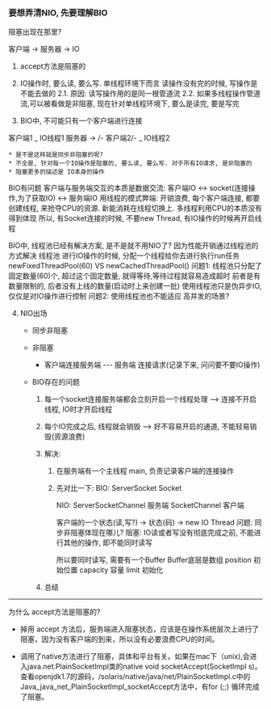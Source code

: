 ### 要想弄清NIO, 先要理解BIO

阻塞出现在那里?

客户端 -> 服务器 -> IO

1. accept方法是阻塞的

2. IO操作时, 要么读, 要么写. 单线程环境下而言   读操作没有完的时候, 写操作是不能去做的
    2.1. 原因: 读写操作用的是同一根管道流
    2.2. 如果多线程操作管道流,可以被看做是非阻塞, 现在针对单线程环境下, 要么是读完, 要是写完

3. BIO中, 不可能只有一个客户端进行连接

客户端1 \_             IO线程1
          服务器 -> /-
客户端2/-           \_ IO线程2

    * 是不是这样就是同步非阻塞的呢?
    * 不全是, 针对每一个IO操作是阻塞的, 要么读, 要么写. 对于所有IO请求, 是非阻塞的
    * 阻塞更多的描述是 IO本身的操作

BIO有问题
    客户端与服务端交互的本质是数据交流:  客户端IO  <->  socket(连接操作,为了获取IO)  <->  服务端IO
    用线程的模式弊端: 开销浪费, 每个客户端连接, 都要创建线程, 来抢夺CPU的资源. 新能消耗在线程切换上. 多线程利用CPU的本质没有得到体现
    所以, 有Socket连接的时候, 不要new Thread, 有IO操作的时候再开启线程

BIO中, 线程池已经有解决方案, 是不是就不用NIO了? 因为性能开销通过线程池的方式解决
    线程池 进行IO操作的时候, 分配一个线程给你去进行执行run任务
    newFixedThreadPool(60) VS newCachedThreadPool()
    问题1: 线程池只分配了 固定数量(60)个, 超过这个固定数量, 就得等待,等待过程就容易造成超时
    前者是有数量限制的, 后者没有上线的数量(启动时上来创建一批)
    使用线程池只是伪异步IO, 仅仅是对IO操作进行控制
    问题2: 使用线程池也不能适应 高并发的场景?

4. NIO出场
    * 同步非阻塞
    * 非阻塞
        * 客户端连接服务端 --- 服务端 连接请求(记录下来, 问问要不要IO操作)

    * BIO存在的问题
        1. 每一个socket连接服务端都会立刻开启一个线程处理 --> 连接不开启线程, IO时才开启线程
        2. 每个IO完成之后, 线程就会销毁 --> 好不容易开启的通道, 不能轻易销毁(资源浪费)

        3. 解决:
            1. 在服务端有一个主线程 main, 负责记录客户端的连接操作
            2. 先对比一下:
                BIO:     ServerSocket    Socket

                NIO:
                ServerSocketChannel     服务端
                SocketChannel           客户端

                客户端的一个状态(读,写?) -> 状态(码) -> new IO Thread
                问题: 同步非阻塞体现在哪儿?
                    阻塞: IO读或者写没有彻底完成之前, 不能进行其他的操作, 即不能同时读写

                所以要同时读写, 需要有一个Buffer
                Buffer底层是数组
                    position 初始位置
                    capacity 容量
                    limit    初始化


        4. 总结























---

为什么 accept方法是阻塞的?

* 掉用 accept 方法后，服务端进入阻塞状态，应该是在操作系统层次上进行了阻塞，因为没有客户端的到来，所以没有必要浪费CPU的时间。

* 调用了native方法进行了阻塞，具体和平台有关。如果在mac下（unix),会进入java.net.PlainSocketImpl类的native void socketAccept(SocketImpl s)。查看openjdk1.7的源码，/solaris/native/java/net/PlainSocketImpl.c中的Java_java_net_PlainSocketImpl_socketAccept方法中，有for (;;) 循环完成了阻塞。


